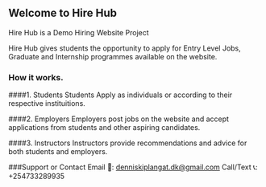 ## Welcome to Hire Hub

Hire Hub is a Demo Hiring Website Project

Hire Hub gives students the opportunity to apply for Entry Level Jobs, Graduate and Internship programmes available on the website.

### How it works.

####1. Students
Students Apply as individuals or according to their respective instituitions.

####2. Employers
Employers post jobs on the website and accept applications from students and other aspiring candidates.

####3. Instructors
Instructors provide recommendations and advice for both students and employers.

###Support or Contact
Email 📧: denniskiplangat.dk@gmail.com
Call/Text 📞: +254733289935


